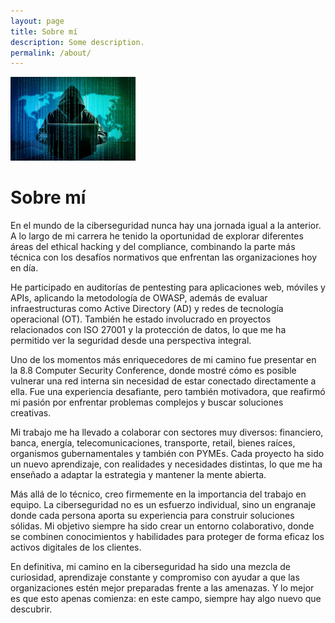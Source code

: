 ```yaml
---
layout: page
title: Sobre mí
description: Some description.
permalink: /about/
---
```


<img class="img-rounded" src="/assets/img/uploads/profile2.jpg" alt="Felipe Canales Cayuqueo" width="200">

# Sobre mí

En el mundo de la ciberseguridad nunca hay una jornada igual a la anterior. A lo largo de mi carrera he tenido la oportunidad de explorar diferentes áreas del ethical hacking y del compliance, combinando la parte más técnica con los desafíos normativos que enfrentan las organizaciones hoy en día.

He participado en auditorías de pentesting para aplicaciones web, móviles y APIs, aplicando la metodología de OWASP, además de evaluar infraestructuras como Active Directory (AD) y redes de tecnología operacional (OT). También he estado involucrado en proyectos relacionados con ISO 27001 y la protección de datos, lo que me ha permitido ver la seguridad desde una perspectiva integral.

Uno de los momentos más enriquecedores de mi camino fue presentar en la 8.8 Computer Security Conference, donde mostré cómo es posible vulnerar una red interna sin necesidad de estar conectado directamente a ella. Fue una experiencia desafiante, pero también motivadora, que reafirmó mi pasión por enfrentar problemas complejos y buscar soluciones creativas.

Mi trabajo me ha llevado a colaborar con sectores muy diversos: financiero, banca, energía, telecomunicaciones, transporte, retail, bienes raíces, organismos gubernamentales y también con PYMEs. Cada proyecto ha sido un nuevo aprendizaje, con realidades y necesidades distintas, lo que me ha enseñado a adaptar la estrategia y mantener la mente abierta.

Más allá de lo técnico, creo firmemente en la importancia del trabajo en equipo. La ciberseguridad no es un esfuerzo individual, sino un engranaje donde cada persona aporta su experiencia para construir soluciones sólidas. Mi objetivo siempre ha sido crear un entorno colaborativo, donde se combinen conocimientos y habilidades para proteger de forma eficaz los activos digitales de los clientes.

En definitiva, mi camino en la ciberseguridad ha sido una mezcla de curiosidad, aprendizaje constante y compromiso con ayudar a que las organizaciones estén mejor preparadas frente a las amenazas. Y lo mejor es que esto apenas comienza: en este campo, siempre hay algo nuevo que descubrir.
